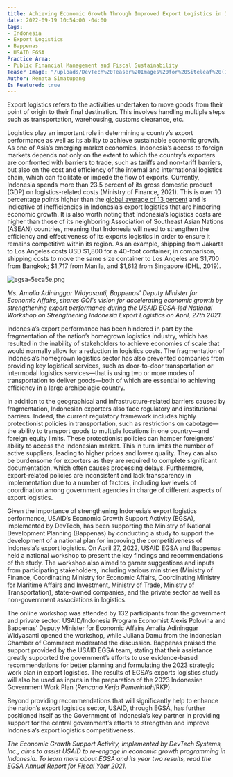 ```yaml
---
title: Achieving Economic Growth Through Improved Export Logistics in Indonesia
date: 2022-09-19 10:54:00 -04:00
tags:
- Indonesia
- Export Logistics
- Bappenas
- USAID EGSA
Practice Area:
- Public Financial Management and Fiscal Sustainability
Teaser Image: "/uploads/DevTech%20Teaser%20Images%20for%20Siteleaf%20(11).png"
Author: Renata Simatupang
Is Featured: true
---
```


Export logistics refers to the activities undertaken to move goods from their point of origin to their final destination. This involves handling multiple steps such as transportation, warehousing, customs clearance, etc.

Logistics play an important role in determining a country’s export performance as well as its ability to achieve sustainable economic growth. As one of Asia’s emerging market economies, Indonesia’s access to foreign markets depends not only on the extent to which the country’s exporters are confronted with barriers to trade, such as tariffs and non-tariff barriers, but also on the cost and efficiency of the internal and international logistics chain, which can facilitate or impede the flow of exports. Currently, Indonesia spends more than 23.5 percent of its gross domestic product (GDP) on logistics-related costs (Ministry of Finance, 2021). This is over 10 percentage points higher than the [global average of 13 percent](https://www.worldbank.org/en/news/speech/2017/05/22/performance-and-prospects-of-global-logistics) and is indicative of inefficiencies in Indonesia’s export logistics that are hindering economic growth.  It is also worth noting that Indonesia’s logistics costs are higher than those of its neighboring Association of Southeast Asian Nations (ASEAN) countries, meaning that Indonesia will need to strengthen the efficiency and effectiveness of its exports logistics in order to ensure it remains competitive within its region. As an example, shipping from Jakarta to Los Angeles costs USD $1,800 for a 40-foot container; in comparison, shipping costs to move the same size container to Los Angeles are $1,700 from Bangkok;  $1,717 from Manila, and $1,612 from Singapore (DHL, 2019).

![egsa-5eca5e.png](/uploads/egsa-5eca5e.png)

*Ms. Amalia Adininggar Widyasanti, Bappenas' Deputy Minister for Economic Affairs, shares GOI's vision for accelerating economic growth by strengthening export performance during the USAID EGSA-led National Workshop on Strengthening Indonesia Export Logistics on April, 27th 2021.*

Indonesia’s export performance has been hindered in part by the fragmentation of the nation’s homegrown logistics industry, which has resulted in the inability of stakeholders to achieve economies of scale that would normally allow for a reduction in logistics costs. The fragmentation of Indonesia’s homegrown logistics sector has also prevented companies from providing key logistical services, such as door-to-door transportation or intermodal logistics services—that is using two or more modes of transportation to deliver goods—both of which are essential to achieving efficiency in a large archipelagic country.

In addition to the geographical and infrastructure-related barriers caused by fragmentation, Indonesian exporters also face regulatory and institutional barriers. Indeed, the current regulatory framework includes highly protectionist policies in transportation, such as restrictions on cabotage—the ability to transport goods to multiple locations in one country—and foreign equity limits. These protectionist policies can hamper foreigners’ ability to access the Indonesian market. This in turn limits the number of active suppliers, leading to higher prices and lower quality. They can also be burdensome for exporters as they are required to complete significant documentation, which often causes processing delays. Furthermore, export-related policies are inconsistent and lack transparency in implementation due to a number of factors, including low levels of coordination among government agencies in charge of different aspects of export logistics.

Given the importance of strengthening Indonesia’s export logistics performance, USAID’s Economic Growth Support Activity (EGSA), implemented by DevTech, has been supporting the Ministry of National Development Planning (Bappenas) by conducting a study to support the development of a national plan for improving the competitiveness of Indonesia’s export logistics. On April 27, 2022, USAID EGSA and Bappenas held a national workshop to present the key findings and recommendations of the study. The workshop also aimed to garner suggestions and inputs from participating stakeholders, including various ministries (Ministry of Finance, Coordinating Ministry for Economic Affairs, Coordinating Ministry for Maritime Affairs and Investment, Ministry of Trade, Ministry of Transportation), state-owned companies, and the private sector as well as non-government associations in logistics.

The online workshop was attended by 132 participants from the government and private sector. USAID/Indonesia Program Economist Alexis Polovina and Bappenas’ Deputy Minister for Economic Affairs Amalia Adininggar Widyasanti opened the workshop, while Juliana Damu from the Indonesian Chamber of Commerce moderated the discussion. Bappenas praised the support provided by the USAID EGSA team, stating that their assistance greatly supported the government’s efforts to use evidence-based recommendations for better planning and formulating the 2023 strategic work plan in export logistics. The results of EGSA’s exports logistics study will also be used as inputs in the preparation of the 2023 Indonesian Government Work Plan (*Rencana Kerja Pemerintah*/RKP).

Beyond providing recommendations that will significantly help to enhance the nation’s export logistics sector, USAID, through EGSA, has further positioned itself as the Government of Indonesia’s key partner in providing support for the central government’s efforts to strengthen and improve Indonesia’s export logistics competitiveness.

*The Economic Growth Support Activity, implemented by DevTech Systems, Inc., aims to assist USAID to re-engage in economic growth programming in Indonesia. To learn more about EGSA and its year two results, read the [EGSA Annual Report for Fiscal Year 2021](https://pdf.usaid.gov/pdf_docs/PA00Z6M4.pdf).*